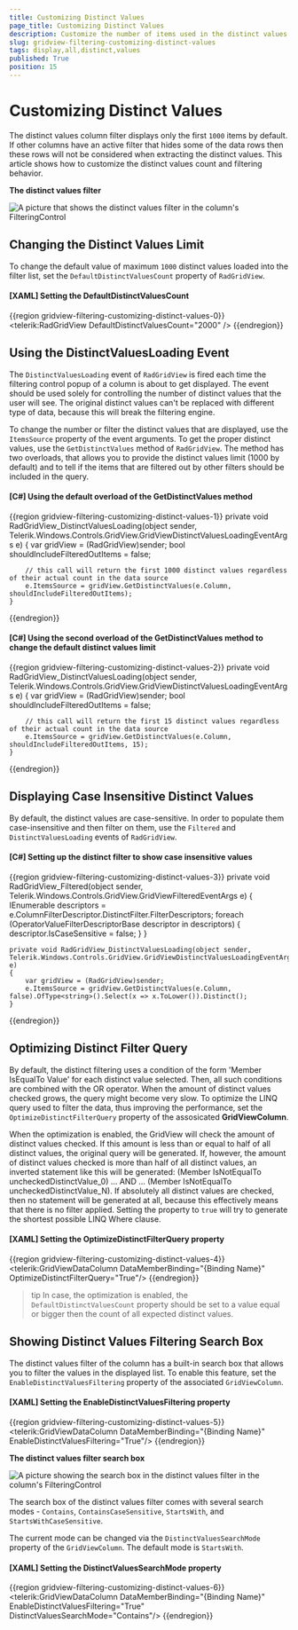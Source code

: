 ```yaml
---
title: Customizing Distinct Values 
page_title: Customizing Distinct Values
description: Customize the number of items used in the distinct values filter of the Telerik {{ site.framework_name }} DataGrid.
slug: gridview-filtering-customizing-distinct-values
tags: display,all,distinct,values
published: True
position: 15
---
```


# Customizing Distinct Values 

The distinct values column filter displays only the first `1000` items by default. If other columns have an active filter that hides some of the data rows then these rows will not be considered when extracting the distinct values. This article shows how to customize the distinct values count and filtering behavior.

__The distinct values filter__  

![A picture that shows the distinct values filter in the column's FilteringControl](images/gridview-filtering-customizing-distinct-values-0.png)

## Changing the Distinct Values Limit

To change the default value of maximum `1000` distinct values loaded into the filter list, set the `DefaultDistinctValuesCount` property of `RadGridView`.

#### __[XAML] Setting the DefaultDistinctValuesCount__
{{region gridview-filtering-customizing-distinct-values-0}}
	<telerik:RadGridView DefaultDistinctValuesCount="2000" />
{{endregion}}

## Using the DistinctValuesLoading Event

The `DistinctValuesLoading` event of `RadGridView` is fired each time the filtering control popup of a column is about to get displayed. The event should be used solely for controlling the number of distinct values that the user will see. The original distinct values can't be replaced with different type of data, because this will break the filtering engine.

To change the number or filter the distinct values that are displayed, use the `ItemsSource` property of the event arguments. To get the proper distinct values, use the `GetDistinctValues` method of `RadGridView`. The method has two overloads, that allows you to provide the distinct values limit (1000 by default) and to tell if the items that are filtered out by other filters should be included in the query.

#### __[C#] Using the default overload of the GetDistinctValues method__
{{region gridview-filtering-customizing-distinct-values-1}}
	private void RadGridView_DistinctValuesLoading(object sender, Telerik.Windows.Controls.GridView.GridViewDistinctValuesLoadingEventArgs e)
	{
		var gridView = (RadGridView)sender;
		bool shouldIncludeFilteredOutItems = false;
		
		// this call will return the first 1000 distinct values regardless of their actual count in the data source
		e.ItemsSource = gridView.GetDistinctValues(e.Column, shouldIncludeFilteredOutItems);
	}
{{endregion}}

#### __[C#] Using the second overload of the GetDistinctValues method to change the default distinct values limit__
{{region gridview-filtering-customizing-distinct-values-2}}
	private void RadGridView_DistinctValuesLoading(object sender, Telerik.Windows.Controls.GridView.GridViewDistinctValuesLoadingEventArgs e)
	{
		var gridView = (RadGridView)sender;
		bool shouldIncludeFilteredOutItems = false;
		
		// this call will return the first 15 distinct values regardless of their actual count in the data source
		e.ItemsSource = gridView.GetDistinctValues(e.Column, shouldIncludeFilteredOutItems, 15);
	}
{{endregion}}

## Displaying Case Insensitive Distinct Values

By default, the distinct values are case-sensitive. In order to populate them case-insensitive and then filter on them, use the `Filtered` and `DistinctValuesLoading` events of `RadGridView`.
		
#### __[C#] Setting up the distinct filter to show case insensitive values__
{{region gridview-filtering-customizing-distinct-values-3}}
	private void RadGridView_Filtered(object sender, Telerik.Windows.Controls.GridView.GridViewFilteredEventArgs e)
	{
		IEnumerable<OperatorValueFilterDescriptorBase> descriptors = e.ColumnFilterDescriptor.DistinctFilter.FilterDescriptors;
	    foreach (OperatorValueFilterDescriptorBase descriptor in descriptors)
	    {
	        descriptor.IsCaseSensitive = false;
	    }
	}
	
	private void RadGridView_DistinctValuesLoading(object sender, Telerik.Windows.Controls.GridView.GridViewDistinctValuesLoadingEventArgs e)
	{
		var gridView = (RadGridView)sender;
	    e.ItemsSource = gridView.GetDistinctValues(e.Column, false).OfType<string>().Select(x => x.ToLower()).Distinct();
	}
{{endregion}}

## Optimizing Distinct Filter Query

By default, the distinct filtering uses a condition of the form 'Member IsEqualTo Value' for each distinct value selected. Then, all such conditions are combined with the OR operator. When the amount of distinct values checked grows, the query might become very slow. To optimize the LINQ query used to filter the data, thus improving the performance, set the `OptimizeDistinctFilterQuery` property of the assosicated __GridViewColumn__. 

When the optimization is enabled, the GridView will check the amount of distinct values checked. If this amount is less than or equal to half of all distinct values, the original query will be generated. If, however, the amount of distinct values checked is more than half of all distinct values, an inverted statement like this will be generated: (Member IsNotEqualTo uncheckedDistinctValue_0) ... AND ... (Member IsNotEqualTo uncheckedDistinctValue_N). If absolutely all distinct values are checked, then no statement will be generated at all, because this effectively means that there is no filter applied. Setting the property to `true` will try to generate the shortest possible LINQ Where clause.

#### __[XAML] Setting the OptimizeDistinctFilterQuery property__
{{region gridview-filtering-customizing-distinct-values-4}}
	<telerik:GridViewDataColumn DataMemberBinding="{Binding Name}" OptimizeDistinctFilterQuery="True"/>
{{endregion}}

>tip In case, the optimization is enabled, the `DefaultDistinctValuesCount` property should be set to a value equal or bigger then the count of all expected distinct values.

## Showing Distinct Values Filtering Search Box

The distinct values filter of the column has a built-in search box that allows you to filter the values in the displayed list. To enable this feature, set the `EnableDistinctValuesFiltering` property of the associated `GridViewColumn`.

#### __[XAML] Setting the EnableDistinctValuesFiltering property__
{{region gridview-filtering-customizing-distinct-values-5}}
	<telerik:GridViewDataColumn DataMemberBinding="{Binding Name}" EnableDistinctValuesFiltering="True"/>
{{endregion}}

__The distinct values filter search box__  

![A picture showing the search box in the distinct values filter in the column's FilteringControl](images/gridview-filtering-customizing-distinct-values-1.png)

The search box of the distinct values filter comes with several search modes - `Contains`, `ContainsCaseSensitive`, `StartsWith`, and `StartsWithCaseSensitive`.

The current mode can be changed via the `DistinctValuesSearchMode` property of the `GridViewColumn`. The default mode is `StartsWith`.

#### __[XAML] Setting the DistinctValuesSearchMode property__
{{region gridview-filtering-customizing-distinct-values-6}}
	<telerik:GridViewDataColumn DataMemberBinding="{Binding Name}" EnableDistinctValuesFiltering="True" DistinctValuesSearchMode="Contains"/>
{{endregion}}

 	




